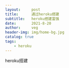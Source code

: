 ```yaml
---
layout:     post
title:      通过heroku搭建
subtitle:   heroku搭建富强
date:       2021-8-20
author:     veg
header-img: img/home-bg.jpg
catalog: true
tags:
    - heroku
---
```

heroku搭建
